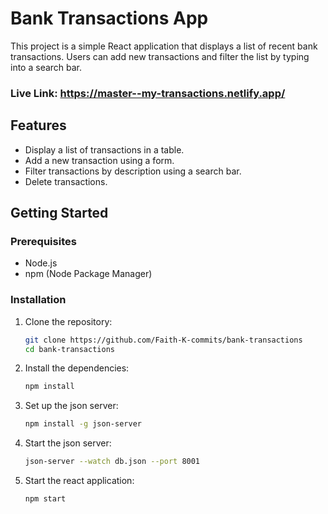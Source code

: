 # Bank Transactions App

This project is a simple React application that displays a list of recent bank transactions. Users can add new transactions and filter the list by typing into a search bar.

### Live Link: https://master--my-transactions.netlify.app/

## Features

- Display a list of transactions in a table.
- Add a new transaction using a form.
- Filter transactions by description using a search bar.
- Delete transactions.

## Getting Started

### Prerequisites

- Node.js
- npm (Node Package Manager)

### Installation

1. Clone the repository:

   ```bash
   git clone https://github.com/Faith-K-commits/bank-transactions
   cd bank-transactions

   ```

2. Install the dependencies:

   ```bash
   npm install

   ```

3. Set up the json server:

   ```bash
   npm install -g json-server

   ```

4. Start the json server:

   ```bash
   json-server --watch db.json --port 8001

   ```

5. Start the react application:
   ```bash
   npm start

   ```
